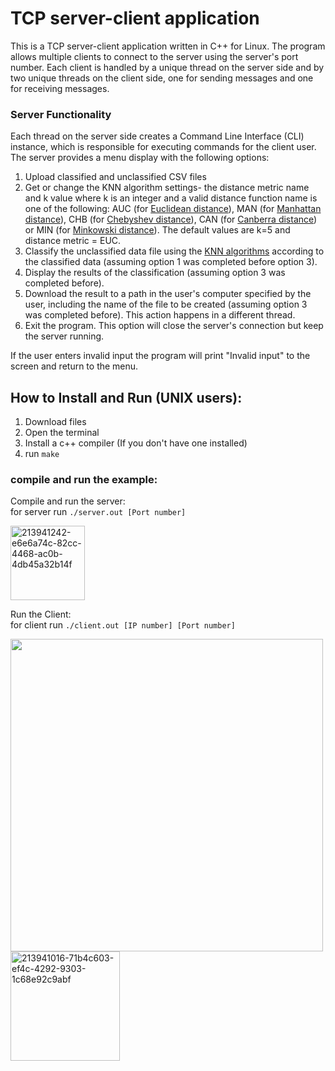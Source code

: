 # TCP server-client application 
This is a TCP server-client application written in C++ for Linux. The program allows multiple clients to connect to the server using the server's port number. Each client is handled by a unique thread on the server side and by two unique threads on the client side, one for sending messages and one for receiving messages. 

### Server Functionality
Each thread on the server side creates a Command Line Interface (CLI) instance, which is responsible for executing commands for the client user. The server provides a menu display with the following options:
1. Upload classified and unclassified CSV files
2. Get or change the KNN algorithm settings- the distance metric name and k value where k is an integer and a valid distance function name is one of the following: AUC (for [Euclidean distance](https://en.wikipedia.org/wiki/Euclidean_distance)), MAN (for [Manhattan distance](https://en.wikipedia.org/wiki/Taxicab_geometry)), CHB (for [Chebyshev distance](https://en.wikipedia.org/wiki/Chebyshev_distance)), CAN (for [Canberra distance](https://en.wikipedia.org/wiki/Canberra_distance)) or MIN (for [Minkowski distance](https://en.wikipedia.org/wiki/Minkowski_distance)). The default values are k=5 and distance metric = EUC.
3. Classify the unclassified data file using the [KNN algorithms](https://en.wikipedia.org/wiki/K-nearest_neighbors_algorithm) according to the classified data (assuming option 1 was completed before option 3).
4. Display the results of the classification (assuming option 3 was completed before).
5. Download the result to a path in the user's computer specified by the user, including the name of the file to be created (assuming option 3 was completed before). This action happens in a different thread.
8. Exit the program. This option will close the server's connection but keep the server running.
 
If the user enters invalid input the program will print "Invalid input" to the screen and return to the menu.  

## **How to Install and Run (UNIX users):**
1. Download files
2. Open the terminal
3. Install a c++ compiler (If you don't have one installed)
4. run `make`  


### compile and run the example:  
Compile and run the server:  
for server run `./server.out [Port number]`  

<img width="119" alt="213941242-e6e6a74c-82cc-4468-ac0b-4db45a32b14f" src="https://github.com/noatal345/TCP-server-client-application/assets/72741540/e5885da8-0792-4938-bb8b-383a4e4d772c">


Run the Client:  
for client run `./client.out [IP number] [Port number]` 

<img src="https://user-images.githubusercontent.com/72741540/213940985-849bc4f1-a73a-4e75-982a-4d29cf71b489.png" width="500" height="500">  
<img width="175" alt="213941016-71b4c603-ef4c-4292-9303-1c68e92c9abf" src="https://github.com/noatal345/TCP-server-client-application/assets/72741540/5f4689f8-ed2b-4162-8871-3bfe548f9498">


